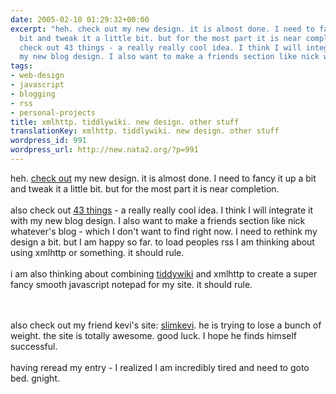 ```yaml
---
date: 2005-02-10 01:29:32+00:00
excerpt: "heh. check out my new design. it is almost done. I need to fancy it up a
  bit and tweak it a little bit. but for the most part it is near completion. \n\nalso
  check out 43 things - a really really cool idea. I think I will integrate it with
  my new blog design. I also want to make a friends section like nick whate..."
tags:
- web-design
- javascript
- blogging
- rss
- personal-projects
title: xmlhttp. tiddlywiki. new design. other stuff
translationKey: xmlhttp. tiddlywiki. new design. other stuff
wordpress_id: 991
wordpress_url: http://new.nata2.org/?p=991
---
```


heh. <a href="http://www.dopeman.org/nata2">check out</a> my new design. it is almost done. I need to fancy it up a bit and tweak it a little bit. but for the most part it is near completion. 
<Br><br/>
also check out <a href="http://43things.com">43 things</a> - a really really cool idea. I think I will integrate it with my new blog design. I also want to make a friends section like nick whatever's blog - which I don't want to find right now. I need to rethink my design a bit. but I am happy so far. to load peoples rss I am thinking about using xmlhttp or something. it should rule. <br/><br/>i am also thinking about combining <a href="http://www.tiddlywiki.com/">tiddywiki</a> and xmlhttp to create a super fancy smooth javascript notepad for my site. it should rule.


<Br><br/>also check out my friend kevi's site: <A href="http://www.slimkevi.com/">slimkevi</a>. he is trying to lose a bunch of weight. the site is totally awesome. good luck. I hope he finds himself successful. 
<Br><br/>
having reread my entry - I realized I am incredibly tired and need to goto bed. gnight.